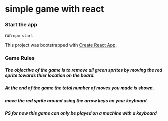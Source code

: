 # simple game with react

### Start the app
run `npm start`

This project was bootstrapped with [Create React App](https://github.com/facebook/create-react-app).

### Game Rules

##### The objective of the game is to remove all green sprites by moving the red sprite towards thier location on the board.
##### At the end of the game the total number of moves you made is shown.
##### move the red sprite around using the arrow keys on your keyboard
##### PS for now this game can only be played on a machine with a keyboard

